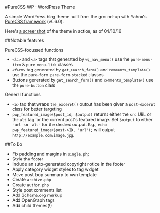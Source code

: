 #PureCSS WP - WordPress Theme

A simple WordPress blog theme built from the ground-up with Yahoo's [PureCSS framework](http://purecss.io) (v0.6.0).

Here's [a screenshot](screenshot.png) of the theme in action, as of 04/10/16

##Notable features

PureCSS-focussed functions

* `<li>` and `<a>` tags that generated by `wp_nav_menu()` use the `pure-menu-item` & `pure-menu-link` classes
* `<form>` tag generated by `get_search_form()` and `comments_template()` use the `pure-form pure-form-stacked` classes
* Buttons generated by `get_search_form()` and `comments_template()` use the `pure-button` class

General functions

* `<p>` tag that wraps `the_excerpt()` output has been given a `post-excerpt` class for better targeting
* `pwp_featured_image($post_id, $output)` returns either the `src` URL or the `alt` tag for the current post's featured image. Set `$output` to either `'url'` or `'alt'` for the desired output.
E.g., `echo pwp_featured_image($post->ID, 'url');` will output `http://example.com/image.jpg`.

##To Do

* Fix padding and margins in `single.php`
* Style the footer
* Include an auto-generated copyright notice in the footer
* Apply category widget styles to tag widget
* Move post loop summary to own template
* Create `archive.php`
* Create `author.php`
* Style post comments list
* Add Schema.org markup
* Add OpenGraph tags
* Add child themes(!)
